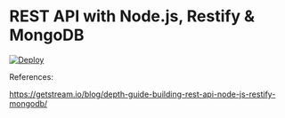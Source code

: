 # REST API with Node.js, Restify & MongoDB

[![Deploy](https://www.herokucdn.com/deploy/button.svg)](https://heroku.com/deploy)

References:

https://getstream.io/blog/depth-guide-building-rest-api-node-js-restify-mongodb/